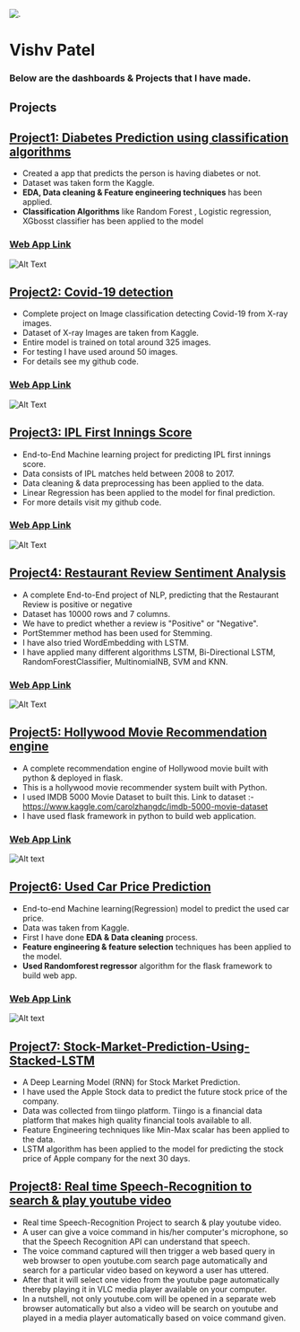![.](/images/myphoto.png)

# **Vishv Patel**

### Below are the dashboards & Projects that I have made.

## **Projects**

## [Project1: Diabetes Prediction using classification algorithms](https://github.com/vishvpatel-97/Diabetes_predictor)
- Created a app that predicts the person is having diabetes or not.
- Dataset was taken form the Kaggle.
- **EDA, Data cleaning & Feature engineering techniques** has been applied.
- **Classification Algorithms** like Random Forest , Logistic regression, XGbosst classifier has been applied to the model

### [**Web App Link**](http://diabetes-predictor-app-ml.herokuapp.com/)

![Alt Text](/images/Diabetes.gif)

## [Project2: Covid-19 detection](https://github.com/vishvpatel-97/Covid-19-Detection-Project)
- Complete project on Image classification detecting Covid-19 from X-ray images.
- Dataset of X-ray Images are taken from Kaggle.
- Entire model is trained on total around 325 images.
- For testing I have used around 50 images.
- For details see my github code.

### [**Web App Link**](https://covid19-xray-detection.herokuapp.com/)

![Alt Text](/images/covid19.gif)

## [Project3: IPL First Innings Score](https://github.com/vishvpatel-97/IPL_Score_prediction)
- End-to-End Machine learning project for predicting IPL first innings score.
- Data consists of IPL matches held between 2008 to 2017.
- Data cleaning & data preprocessing has been applied to the data.
- Linear Regression has been applied to the model for final prediction.
- For more details visit my github code.

### [**Web App Link**](https://vishviplscoreprediction.herokuapp.com/)

![Alt Text](/images/IPL.gif)

## [Project4: Restaurant Review Sentiment Analysis](https://github.com/vishvpatel-97/Restaurant-Review-Sentiment-Analysis)
- A complete End-to-End project of NLP, predicting that the Restaurant Review is positive or negative
- Dataset has 10000 rows and 7 columns.
- We have to predict whether a review is "Positive" or "Negative".
- PortStemmer method has been used for Stemming.
- I have also tried WordEmbedding with LSTM.
- I have applied many different algorithms LSTM, Bi-Directional LSTM, RandomForestClassifier, MultinomialNB, SVM and KNN.

### [**Web App Link**](https://restaurants-sentiment-analysis.herokuapp.com/)

![Alt Text](/images/restaurant.gif)

## [Project5: Hollywood Movie Recommendation engine](https://github.com/vishvpatel-97/Hollywood-Movie-recommedation-Engine-End-to-End)
- A complete recommendation engine of Hollywood movie built with python & deployed in flask.
- This is a hollywood movie recommender system built with Python. 
- I used IMDB 5000 Movie Dataset to built this. Link to dataset :- https://www.kaggle.com/carolzhangdc/imdb-5000-movie-dataset
- I have used flask framework in python to build web application.

### [**Web App Link**](https://movie-recommendor-engine.herokuapp.com/)

![Alt text](/images/movie.gif)

## [Project6: Used Car Price Prediction](https://github.com/vishvpatel-97/car-price-prediction)
- End-to-end Machine learning(Regression) model to predict the used car price.
- Data was taken from Kaggle.
- First I have done **EDA & Data cleaning** process.
- **Feature engineering & feature selection** techniques has been applied to the model.
- **Used Randomforest regressor** algorithm for the flask framework to build web app.

### [**Web App Link**](https://carpricepredictionmodel.herokuapp.com/)

![Alt text](/images/carmodel.gif)

## [Project7: Stock-Market-Prediction-Using-Stacked-LSTM](https://github.com/vishvpatel-97/Stock-Market-Prediction-Using-Stacked-LSTM)
- A Deep Learning Model (RNN) for Stock Market Prediction.
- I have used the Apple Stock data to predict the future stock price of the company.
- Data was collected from tiingo platform. Tiingo is a financial data platform that makes high quality financial tools available to all.
- Feature Engineering techniques like Min-Max scalar has been applied to the data.
- LSTM algorithm has been applied to the model for predicting the stock price of Apple company for the next 30 days.

## [Project8: Real time Speech-Recognition to search & play youtube video](https://github.com/vishvpatel-97/Speech-Recognition)
- Real time Speech-Recognition Project to search & play youtube video.
- A user can give a voice command in his/her computer's microphone, so that the Speech Recognition API can understand that speech.
- The voice command captured will then trigger a web based query in web browser to open youtube.com search page automatically and search for a particular video based on keyword a user has uttered.
- After that it will select one video from the youtube page automatically thereby playing it in VLC media player available on your computer.
- In a nutshell, not only youtube.com will be opened in a separate web browser automatically but also a video will be search on youtube and played in a media player automatically based on voice command given.







